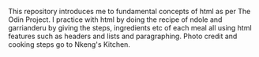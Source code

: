 This repository introduces me to fundamental concepts of html as per The Odin Project. I practice with html by doing the recipe of ndole and garrianderu by giving the steps, ingredients etc of each meal all using html features such as headers and lists and paragraphing.
Photo credit and cooking steps go to Nkeng's Kitchen.
